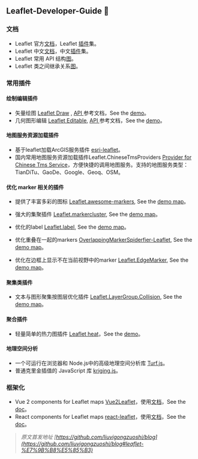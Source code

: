 ## Leaflet-Developer-Guide 🍃

### 文档

- Leaflet 官方[文档](https://leafletjs.com/index.html)，Leaflet [插件](https://leafletjs.com/plugins.html)集。
- Leaflet 中文[文档](https://leafletjs.cn)，中文[插件](https://leafletjs.cn/plugins.html)集。
- Leaflet 常用 API 结构[图](https://github.com/liuvigongzuoshi/Leaflet_Demo/blob/master/tree/Leaflet%20API.png)。
- Leaflet 类之间继承关系[图](http://leaflet.marsgis.cn/forleaflet/examples/extending/class-diagram.html)。

### 常用插件

#### 绘制编辑插件

- 矢量绘图 [Leaflet Draw](https://github.com/Leaflet/Leaflet.draw) , [API ](https://leaflet.github.io/Leaflet.draw/docs/leaflet-draw-latest.html) 参考文档，See the [demo](https://leaflet.github.io/Leaflet.draw/docs/examples-0.7.x/full.html)。
- 几何图形编辑 [Leaflet Editable](https://github.com/Leaflet/Leaflet.Editable), [API ](http://leaflet.github.io/Leaflet.Editable/doc/api.html) 参考文档，See the [demo](http://leaflet.github.io/Leaflet.Editable/example/index.html)。

#### 地图服务资源加载插件
- 基于leaflet加载ArcGIS服务插件 [esri-leaflet](http://leaflet.marsgis.cn/forleaflet/plugins/esri-leaflet/api-reference/index.html)。
- 国内常用地图服务资源加载插件Leaflet.ChineseTmsProviders [Provider for Chinese Tms Service](https://github.com/htoooth/Leaflet.ChineseTmsProviders)，方便快捷的调用地图服务。支持的地图服务类型：TianDiTu、GaoDe、Google、Geoq、OSM。


#### 优化 marker 相关的插件
- 提供了丰富多彩的图标 [Leaflet.awesome-markers](https://github.com/lvoogdt/Leaflet.awesome-markers), See the [demo map](http://jsfiddle.net/VPzu4/92/)。

- 强大的集聚插件 [Leaflet.markercluster](https://github.com/Leaflet/Leaflet.markercluster), See the [demo map](https://leaflet.github.io/Leaflet.markercluster/example/marker-clustering-realworld.388.html)。

- 优化的label [Leaflet.label](https://github.com/Leaflet/Leaflet.label), See the [demo map](http://leaflet.github.io/Leaflet.label/)。

- 优化重叠在一起的markers [OverlappingMarkerSpiderfier-Leaflet](https://github.com/jawj/OverlappingMarkerSpiderfier-Leaflet), See the [demo map](http://jawj.github.io/OverlappingMarkerSpiderfier-Leaflet/demo.html)。

- 优化在边框上显示不在当前视野中的marker [Leaflet.EdgeMarker](https://github.com/ubergesundheit/Leaflet.EdgeMarker), See the [demo map](http://ubergesundheit.github.io/Leaflet.EdgeMarker/)。

#### 聚集类插件

- 文本与图形聚集按图层优化插件 [Leaflet.LayerGroup.Collision](https://github.com/MazeMap/Leaflet.LayerGroup.Collision), See the [demo map](http://mazemap.github.io/Leaflet.LayerGroup.Collision/demo/demo.html)。

#### 聚合插件

- 轻量简单的热力图插件 [Leaflet heat](https://github.com/Leaflet/Leaflet.heat)，See the [demo](http://leaflet.github.io/Leaflet.heat/demo/)。

#### 地理空间分析

- 一个可运行在浏览器和 Node.js中的高级地理空间分析库 [Turf.js](http://turfjs.org/)。
- 普通克里金插值的 JavaScript 库 [kriging.js](https://github.com/oeo4b/kriging.js)。

### 框架化

- Vue 2 components for Leaflet maps [Vue2Leaflet](https://github.com/KoRiGaN/Vue2Leaflet/)，使用[文档](https://korigan.github.io/Vue2Leaflet/#/)，See the [doc](https://korigan.github.io/Vue2Leaflet/#/)。
- React components for Leaflet maps [react-leaflet](https://github.com/PaulLeCam/react-leaflet)，使用[文档](https://react-leaflet.js.org/en/)，See the [doc](https://github.com/PaulLeCam/react-leaflet/tree/master/example)。




> *原文首发地址 [https://github.com/liuvigongzuoshi/blog](https://github.com/liuvigongzuoshi/blog#leaflet-%E7%9B%B8%E5%85%B3)*
